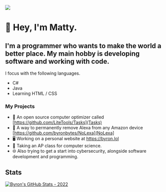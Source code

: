 ![](https://komarev.com/ghpvc/?username=byronbytes)

# 👋 Hey, I'm Matty. 
## I'm a programmer who wants to make the world a better place. My main hobby is developing software and working with code.


I focus with the following languages.

- C#
- Java
- Learning HTML / CSS

### My Projects
- 🧹 An open source computer optimizer called [https://github.com/LiteTools/Tasks](Tasks)
- 🚫 A way to permanently remove Alexa from any Amazon device [https://github.com/byronbytes/NoLexa](NoLexa]
- 🖥 Working on a personal website at https://byron.lol
- 🏫 Taking an AP class for computer science.
- 🌐 Also trying to get a start into cybersecurity, alongside software development and programming.


## Stats
[![Byron's GitHub Stats - 2022](https://github-readme-stats-one-bice.vercel.app/api?username=byronbytes&include_all_commits=true&count_private=true&role=OWNER,ORGANIZATION_MEMBER,COLLABORATOR&theme=aura)](https://github.com/anuraghazra/github-readme-stats)


